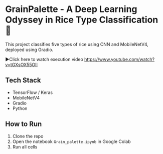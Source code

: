 # GrainPalette - A Deep Learning Odyssey in Rice Type Classification 🌾

This project classifies five types of rice using CNN and MobileNetV4, deployed using Gradio.


▶Click here to watch execution video https://www.youtube.com/watch?v=tGXsOX55OII


##  Tech Stack
- TensorFlow / Keras
- MobileNetV4
- Gradio
- Python

##  How to Run
1. Clone the repo
2. Open the notebook `Grain_palette.ipynb` in Google Colab
3. Run all cells


